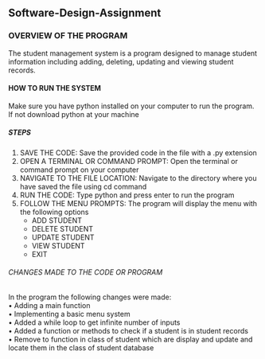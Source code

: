 ## Software-Design-Assignment

### OVERVIEW OF THE PROGRAM
The student management system is a program designed to manage student information including adding, deleting, updating and viewing student records.

#### HOW TO RUN THE SYSTEM
Make sure you have python installed on your computer to run the program. If not download python at your machine

##### STEPS
1. SAVE THE CODE: Save the provided code in the file with a .py extension
2. OPEN A TERMINAL OR COMMAND PROMPT: Open the terminal or command prompt on your computer
3. NAVIGATE TO THE FILE LOCATION: Navigate to the directory where you have saved the file using cd command
4. RUN THE CODE: Type python and press enter to run the program
5. FOLLOW THE MENU PROMPTS: The program will display the menu with the following options
   - ADD STUDENT
   - DELETE STUDENT
   - UPDATE STUDENT
   - VIEW STUDENT
   - EXIT
###### CHANGES MADE TO THE CODE OR PROGRAM
In the program the following changes were made:<br>
   •	Adding a main function<br>
   •	Implementing a basic menu system <br>
   •	Added a while loop to get infinite number of inputs<br>
   •	Added a function or methods to check if a student is in student records<br>
   •	Remove to function in class of student which are display and update and locate them in the class of student database

